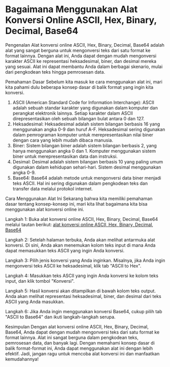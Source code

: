 Bagaimana Menggunakan Alat Konversi Online ASCII, Hex, Binary, Decimal, Base64
==============================================================================

Pengenalan Alat konversi online ASCII, Hex, Binary, Decimal, Base64 adalah alat yang sangat berguna untuk mengonversi teks dari satu format ke format lainnya. Dengan alat ini, Anda dapat dengan mudah mengonversi karakter ASCII ke representasi heksadesimal, biner, dan desimal mereka yang sesuai. Alat ini dapat membantu Anda dalam berbagai skenario, mulai dari pengkodean teks hingga pemrosesan data.

Pemahaman Dasar Sebelum kita masuk ke cara menggunakan alat ini, mari kita pahami dulu beberapa konsep dasar di balik format yang ingin kita konversi.

1. ASCII (American Standard Code for Information Interchange): ASCII adalah sebuah standar karakter yang digunakan dalam komputer dan perangkat elektronik lainnya. Setiap karakter dalam ASCII direpresentasikan oleh sebuah bilangan bulat antara 0 dan 127.
2. Heksadesimal: Heksadesimal adalah sistem bilangan berbasis 16 yang menggunakan angka 0-9 dan huruf A-F. Heksadesimal sering digunakan dalam pemrograman komputer untuk merepresentasikan nilai biner dengan cara yang lebih mudah dibaca manusia.
3. Biner: Sistem bilangan biner adalah sistem bilangan berbasis 2, yang hanya menggunakan angka 0 dan 1. Komputer menggunakan sistem biner untuk merepresentasikan data dan instruksi.
4. Desimal: Desimal adalah sistem bilangan berbasis 10 yang paling umum digunakan dalam kehidupan sehari-hari. Sistem desimal menggunakan angka 0-9.
5. Base64: Base64 adalah metode untuk mengonversi data biner menjadi teks ASCII. Hal ini sering digunakan dalam pengkodean teks dan transfer data melalui protokol internet.

Cara Menggunakan Alat Ini Sekarang bahwa kita memiliki pemahaman dasar tentang konsep-konsep ini, mari kita lihat bagaimana kita bisa menggunakan alat konversi online ini.

Langkah 1: Buka alat konversi online ASCII, Hex, Binary, Decimal, Base64 melalui tautan berikut: [alat konversi online ASCII, Hex, Binary, Decimal, Base64](https://www.onlinecalculatorsfree.com/id/convert/ascii-hex-bin-dec-converter.html)

Langkah 2: Setelah halaman terbuka, Anda akan melihat antarmuka alat konversi. Di sini, Anda akan menemukan kolom teks input di mana Anda dapat memasukkan teks ASCII yang ingin Anda konversi.

Langkah 3: Pilih jenis konversi yang Anda inginkan. Misalnya, jika Anda ingin mengonversi teks ASCII ke heksadesimal, klik tab "ASCII to Hex".

Langkah 4: Masukkan teks ASCII yang ingin Anda konversi ke kolom teks input, dan klik tombol "Konversi".

Langkah 5: Hasil konversi akan ditampilkan di bawah kolom teks output. Anda akan melihat representasi heksadesimal, biner, dan desimal dari teks ASCII yang Anda masukkan.

Langkah 6: Jika Anda ingin menggunakan konversi Base64, cukup pilih tab "ASCII to Base64" dan ikuti langkah-langkah serupa.

Kesimpulan Dengan alat konversi online ASCII, Hex, Binary, Decimal, Base64, Anda dapat dengan mudah mengonversi teks dari satu format ke format lainnya. Alat ini sangat berguna dalam pengkodean teks, pemrosesan data, dan banyak lagi. Dengan memahami konsep dasar di balik format-format ini, Anda dapat menggunakan alat ini dengan lebih efektif. Jadi, jangan ragu untuk mencoba alat konversi ini dan manfaatkan kemudahannya!